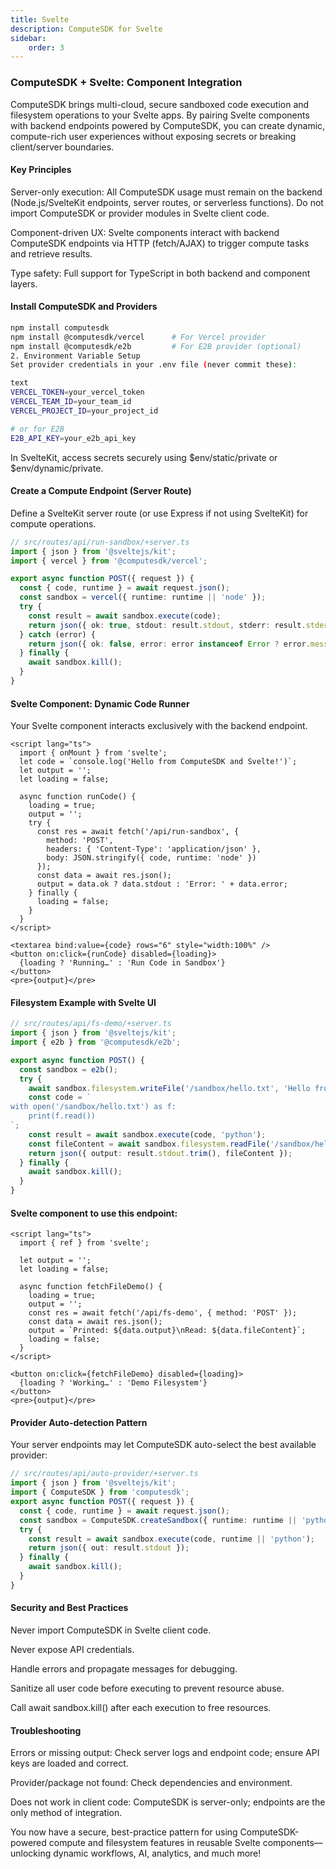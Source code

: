 ```yaml
---
title: Svelte
description: ComputeSDK for Svelte
sidebar:
    order: 3
---
```


### ComputeSDK + Svelte: Component Integration
ComputeSDK brings multi-cloud, secure sandboxed code execution and filesystem operations to your Svelte apps. By pairing Svelte components with backend endpoints powered by ComputeSDK, you can create dynamic, compute-rich user experiences without exposing secrets or breaking client/server boundaries.

#### Key Principles
Server-only execution: All ComputeSDK usage must remain on the backend (Node.js/SvelteKit endpoints, server routes, or serverless functions). Do not import ComputeSDK or provider modules in Svelte client code.

Component-driven UX: Svelte components interact with backend ComputeSDK endpoints via HTTP (fetch/AJAX) to trigger compute tasks and retrieve results.

Type safety: Full support for TypeScript in both backend and component layers.

#### Install ComputeSDK and Providers
```bash
npm install computesdk
npm install @computesdk/vercel      # For Vercel provider
npm install @computesdk/e2b         # For E2B provider (optional)
2. Environment Variable Setup
Set provider credentials in your .env file (never commit these):

text
VERCEL_TOKEN=your_vercel_token
VERCEL_TEAM_ID=your_team_id
VERCEL_PROJECT_ID=your_project_id

# or for E2B
E2B_API_KEY=your_e2b_api_key
```
In SvelteKit, access secrets securely using $env/static/private or $env/dynamic/private.

#### Create a Compute Endpoint (Server Route)
Define a SvelteKit server route (or use Express if not using SvelteKit) for compute operations.

```typescript
// src/routes/api/run-sandbox/+server.ts
import { json } from '@sveltejs/kit';
import { vercel } from '@computesdk/vercel';

export async function POST({ request }) {
  const { code, runtime } = await request.json();
  const sandbox = vercel({ runtime: runtime || 'node' });
  try {
    const result = await sandbox.execute(code);
    return json({ ok: true, stdout: result.stdout, stderr: result.stderr });
  } catch (error) {
    return json({ ok: false, error: error instanceof Error ? error.message : String(error) }, { status: 500 });
  } finally {
    await sandbox.kill();
  }
}
```
#### Svelte Component: Dynamic Code Runner
Your Svelte component interacts exclusively with the backend endpoint.

```svelte
<script lang="ts">
  import { onMount } from 'svelte';
  let code = `console.log('Hello from ComputeSDK and Svelte!')`;
  let output = '';
  let loading = false;

  async function runCode() {
    loading = true;
    output = '';
    try {
      const res = await fetch('/api/run-sandbox', {
        method: 'POST',
        headers: { 'Content-Type': 'application/json' },
        body: JSON.stringify({ code, runtime: 'node' })
      });
      const data = await res.json();
      output = data.ok ? data.stdout : 'Error: ' + data.error;
    } finally {
      loading = false;
    }
  }
</script>

<textarea bind:value={code} rows="6" style="width:100%" />
<button on:click={runCode} disabled={loading}>
  {loading ? 'Running…' : 'Run Code in Sandbox'}
</button>
<pre>{output}</pre>
```
#### Filesystem Example with Svelte UI
```typescript
// src/routes/api/fs-demo/+server.ts
import { json } from '@sveltejs/kit';
import { e2b } from '@computesdk/e2b';

export async function POST() {
  const sandbox = e2b();
  try {
    await sandbox.filesystem.writeFile('/sandbox/hello.txt', 'Hello from Svelte!');
    const code = `
with open('/sandbox/hello.txt') as f:
    print(f.read())
`;
    const result = await sandbox.execute(code, 'python');
    const fileContent = await sandbox.filesystem.readFile('/sandbox/hello.txt');
    return json({ output: result.stdout.trim(), fileContent });
  } finally {
    await sandbox.kill();
  }
}
```
#### Svelte component to use this endpoint:
```svelte
<script lang="ts">
  import { ref } from 'svelte';

  let output = '';
  let loading = false;

  async function fetchFileDemo() {
    loading = true;
    output = '';
    const res = await fetch('/api/fs-demo', { method: 'POST' });
    const data = await res.json();
    output = `Printed: ${data.output}\nRead: ${data.fileContent}`;
    loading = false;
  }
</script>

<button on:click={fetchFileDemo} disabled={loading}>
  {loading ? 'Working…' : 'Demo Filesystem'}
</button>
<pre>{output}</pre>
```
#### Provider Auto-detection Pattern
Your server endpoints may let ComputeSDK auto-select the best available provider:
```typescript
// src/routes/api/auto-provider/+server.ts
import { json } from '@sveltejs/kit';
import { ComputeSDK } from 'computesdk';
export async function POST({ request }) {
  const { code, runtime } = await request.json();
  const sandbox = ComputeSDK.createSandbox({ runtime: runtime || 'python' });
  try {
    const result = await sandbox.execute(code, runtime || 'python');
    return json({ out: result.stdout });
  } finally {
    await sandbox.kill();
  }
}
```
#### Security and Best Practices
Never import ComputeSDK in Svelte client code.

Never expose API credentials.

Handle errors and propagate messages for debugging.

Sanitize all user code before executing to prevent resource abuse.

Call await sandbox.kill() after each execution to free resources.

#### Troubleshooting
Errors or missing output: Check server logs and endpoint code; ensure API keys are loaded and correct.

Provider/package not found: Check dependencies and environment.

Does not work in client code: ComputeSDK is server-only; endpoints are the only method of integration.


You now have a secure, best-practice pattern for using ComputeSDK-powered compute and filesystem features in reusable Svelte components—unlocking dynamic workflows, AI, analytics, and much more!